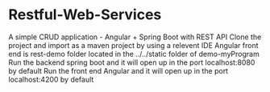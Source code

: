 # Restful-Web-Services
A simple CRUD application - Angular + Spring Boot with REST API
Clone the project and import as a maven project by using a relevent IDE
Angular front end is rest-demo folder located in the ../../static folder of demo-myProgram
Run the backend spring boot and it will open up in the port localhost:8080 by default
Run the front end Angular and it will open up in the port localhost:4200 by default

